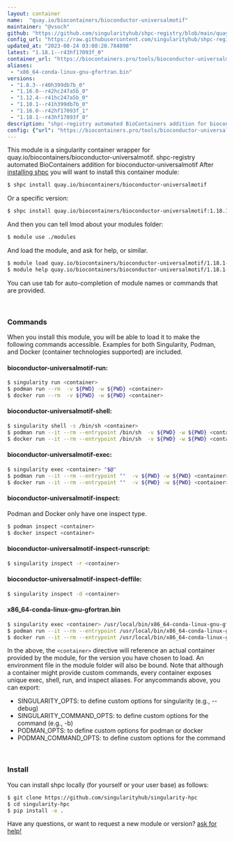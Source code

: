 ```yaml
---
layout: container
name:  "quay.io/biocontainers/bioconductor-universalmotif"
maintainer: "@vsoch"
github: "https://github.com/singularityhub/shpc-registry/blob/main/quay.io/biocontainers/bioconductor-universalmotif/container.yaml"
config_url: "https://raw.githubusercontent.com/singularityhub/shpc-registry/main/quay.io/biocontainers/bioconductor-universalmotif/container.yaml"
updated_at: "2023-08-24 03:08:20.784898"
latest: "1.18.1--r43hf17093f_0"
container_url: "https://biocontainers.pro/tools/bioconductor-universalmotif"
aliases:
 - "x86_64-conda-linux-gnu-gfortran.bin"
versions:
 - "1.8.3--r40h399db7b_0"
 - "1.16.0--r42hc247a5b_0"
 - "1.12.4--r41hc247a5b_0"
 - "1.10.1--r41h399db7b_0"
 - "1.16.0--r42hf17093f_1"
 - "1.18.1--r43hf17093f_0"
description: "shpc-registry automated BioContainers addition for bioconductor-universalmotif"
config: {"url": "https://biocontainers.pro/tools/bioconductor-universalmotif", "maintainer": "@vsoch", "description": "shpc-registry automated BioContainers addition for bioconductor-universalmotif", "latest": {"1.18.1--r43hf17093f_0": "sha256:3594f2459a9ff73af27163d7371f831453502e300ed8d728fe79b0797897d3ef"}, "tags": {"1.8.3--r40h399db7b_0": "sha256:e67048bda7783467b120c6d37b18c6bb5aecd6fe27c1ae77fc458b2801f2d8aa", "1.16.0--r42hc247a5b_0": "sha256:0f36d763035a923c86edc7d4d6d8b8aa0a05a84b0b15744087c38c78e7976cee", "1.12.4--r41hc247a5b_0": "sha256:7c5949aef3c01553085419316a020e90e2f6eb7589cfe34c8fdd3b2d3da01fc5", "1.10.1--r41h399db7b_0": "sha256:0b9714f615654ccded1de0f546f77117644a116ac240742c8b84c498675bd19e", "1.16.0--r42hf17093f_1": "sha256:18c991a2917e7fcfddf197eda08835f017760da3b6e070224ea78a1392b8242d", "1.18.1--r43hf17093f_0": "sha256:3594f2459a9ff73af27163d7371f831453502e300ed8d728fe79b0797897d3ef"}, "docker": "quay.io/biocontainers/bioconductor-universalmotif", "aliases": {"x86_64-conda-linux-gnu-gfortran.bin": "/usr/local/bin/x86_64-conda-linux-gnu-gfortran.bin"}}
---
```


This module is a singularity container wrapper for quay.io/biocontainers/bioconductor-universalmotif.
shpc-registry automated BioContainers addition for bioconductor-universalmotif
After [installing shpc](#install) you will want to install this container module:


```bash
$ shpc install quay.io/biocontainers/bioconductor-universalmotif
```

Or a specific version:

```bash
$ shpc install quay.io/biocontainers/bioconductor-universalmotif:1.18.1--r43hf17093f_0
```

And then you can tell lmod about your modules folder:

```bash
$ module use ./modules
```

And load the module, and ask for help, or similar.

```bash
$ module load quay.io/biocontainers/bioconductor-universalmotif/1.18.1--r43hf17093f_0
$ module help quay.io/biocontainers/bioconductor-universalmotif/1.18.1--r43hf17093f_0
```

You can use tab for auto-completion of module names or commands that are provided.

<br>

### Commands

When you install this module, you will be able to load it to make the following commands accessible.
Examples for both Singularity, Podman, and Docker (container technologies supported) are included.

#### bioconductor-universalmotif-run:

```bash
$ singularity run <container>
$ podman run --rm  -v ${PWD} -w ${PWD} <container>
$ docker run --rm  -v ${PWD} -w ${PWD} <container>
```

#### bioconductor-universalmotif-shell:

```bash
$ singularity shell -s /bin/sh <container>
$ podman run --it --rm --entrypoint /bin/sh  -v ${PWD} -w ${PWD} <container>
$ docker run --it --rm --entrypoint /bin/sh  -v ${PWD} -w ${PWD} <container>
```

#### bioconductor-universalmotif-exec:

```bash
$ singularity exec <container> "$@"
$ podman run --it --rm --entrypoint ""  -v ${PWD} -w ${PWD} <container> "$@"
$ docker run --it --rm --entrypoint ""  -v ${PWD} -w ${PWD} <container> "$@"
```

#### bioconductor-universalmotif-inspect:

Podman and Docker only have one inspect type.

```bash
$ podman inspect <container>
$ docker inspect <container>
```

#### bioconductor-universalmotif-inspect-runscript:

```bash
$ singularity inspect -r <container>
```

#### bioconductor-universalmotif-inspect-deffile:

```bash
$ singularity inspect -d <container>
```


#### x86_64-conda-linux-gnu-gfortran.bin

```bash
$ singularity exec <container> /usr/local/bin/x86_64-conda-linux-gnu-gfortran.bin
$ podman run --it --rm --entrypoint /usr/local/bin/x86_64-conda-linux-gnu-gfortran.bin   -v ${PWD} -w ${PWD} <container> -c " $@"
$ docker run --it --rm --entrypoint /usr/local/bin/x86_64-conda-linux-gnu-gfortran.bin   -v ${PWD} -w ${PWD} <container> -c " $@"
```



In the above, the `<container>` directive will reference an actual container provided
by the module, for the version you have chosen to load. An environment file in the
module folder will also be bound. Note that although a container
might provide custom commands, every container exposes unique exec, shell, run, and
inspect aliases. For anycommands above, you can export:

 - SINGULARITY_OPTS: to define custom options for singularity (e.g., --debug)
 - SINGULARITY_COMMAND_OPTS: to define custom options for the command (e.g., -b)
 - PODMAN_OPTS: to define custom options for podman or docker
 - PODMAN_COMMAND_OPTS: to define custom options for the command

<br>

### Install

You can install shpc locally (for yourself or your user base) as follows:

```bash
$ git clone https://github.com/singularityhub/singularity-hpc
$ cd singularity-hpc
$ pip install -e .
```

Have any questions, or want to request a new module or version? [ask for help!](https://github.com/singularityhub/singularity-hpc/issues)